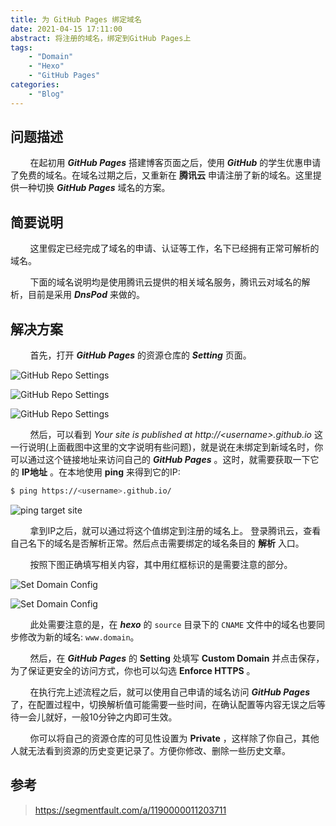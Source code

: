 ```yaml
---
title: 为 GitHub Pages 绑定域名
date: 2021-04-15 17:11:00
abstract: 将注册的域名，绑定到GitHub Pages上
tags:
    - "Domain"
    - "Hexo"
    - "GitHub Pages"
categories:
    - "Blog"
---
```


## 问题描述

&#160; &#160; &#160; &#160; 在起初用 _**GitHub Pages**_ 搭建博客页面之后，使用 _**GitHub**_ 的学生优惠申请了免费的域名。在域名过期之后，又重新在 **腾讯云** 申请注册了新的域名。这里提供一种切换 _**GitHub Pages**_ 域名的方案。

## 简要说明

&#160; &#160; &#160; &#160; 这里假定已经完成了域名的申请、认证等工作，名下已经拥有正常可解析的域名。

&#160; &#160; &#160; &#160; 下面的域名说明均是使用腾讯云提供的相关域名服务，腾讯云对域名的解析，目前是采用 _**DnsPod**_ 来做的。

## 解决方案

&#160; &#160; &#160; &#160; 首先，打开 _**GitHub Pages**_ 的资源仓库的 _**Setting**_ 页面。

![GitHub Repo Settings](Pic1.png)

![GitHub Repo Settings](Pic2.png)

![GitHub Repo Settings](Pic3.png)

&#160; &#160; &#160; &#160; 然后，可以看到 _Your site is published at http://\<username\>.github.io_ 这一行说明(上面截图中这里的文字说明有些问题)，就是说在未绑定到新域名时，你可以通过这个链接地址来访问自己的 _**GitHub Pages**_ 。这时，就需要获取一下它的 **IP地址** 。在本地使用 **ping** 来得到它的IP:

```bash
$ ping https://<username>.github.io/
```

![ping target site](Pic4.png)

&#160; &#160; &#160; &#160; 拿到IP之后，就可以通过将这个值绑定到注册的域名上。 登录腾讯云，查看自己名下的域名是否解析正常。然后点击需要绑定的域名条目的 **解析** 入口。

&#160; &#160; &#160; &#160; 按照下图正确填写相关内容，其中用红框标识的是需要注意的部分。

![Set Domain Config](Pic5.png)

![Set Domain Config](Pic6.png)

&#160; &#160; &#160; &#160; 此处需要注意的是，在 _**hexo**_ 的 `source` 目录下的 `CNAME` 文件中的域名也要同步修改为新的域名: `www.domain`。

&#160; &#160; &#160; &#160; 然后，在 _**GitHub Pages**_ 的 **Setting** 处填写 **Custom Domain** 并点击保存，为了保证更安全的访问方式，你也可以勾选 **Enforce HTTPS** 。

&#160; &#160; &#160; &#160; 在执行完上述流程之后，就可以使用自己申请的域名访问 _**GitHub Pages**_ 了，在配置过程中，切换解析值可能需要一些时间，在确认配置等内容无误之后等待一会儿就好，一般10分钟之内即可生效。

&#160; &#160; &#160; &#160; 你可以将自己的资源仓库的可见性设置为 **Private** ，这样除了你自己，其他人就无法看到资源的历史变更记录了。方便你修改、删除一些历史文章。


## 参考

> https://segmentfault.com/a/1190000011203711

